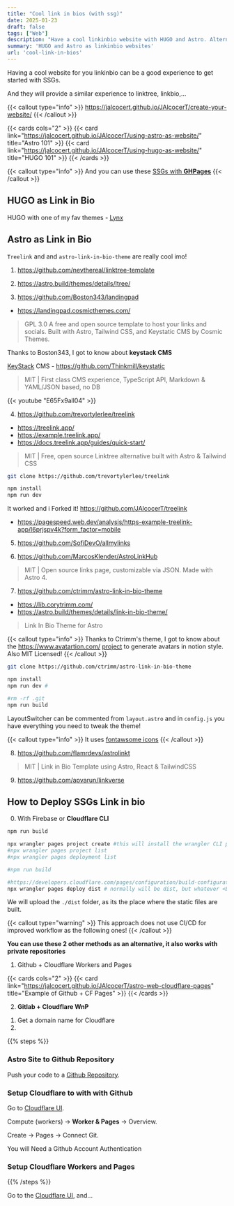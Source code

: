 ```yaml
---
title: "Cool link in bios (with ssg)"
date: 2025-01-23
draft: false
tags: ["Web"]
description: "Have a cool linkinbio website with HUGO and Astro. Alternative to linktree with Gitlab and CF WnP Setup."
summary: 'HUGO and Astro as linkinbio websites'
url: 'cool-link-in-bios'
---
```



Having a cool website for you linkinbio can be a good experience to get started with SSGs.

And they will provide a similar experience to linktree, linkbio,...

{{< callout type="info" >}}
https://jalcocert.github.io/JAlcocerT/create-your-website/
{{< /callout >}}

{{< cards cols="2" >}}
  {{< card link="https://jalcocert.github.io/JAlcocerT/using-astro-as-website/" title="Astro 101" >}}
  {{< card link="https://jalcocert.github.io/JAlcocerT/using-hugo-as-website/" title="HUGO 101" >}}
{{< /cards >}}


{{< callout type="info" >}}
And you can use these [SSGs with **GHPages**](https://jalcocert.github.io/JAlcocerT/how-to-use-github-pages/)
{{< /callout >}}


## HUGO as Link in Bio

HUGO with one of my fav themes - [Lynx](https://jalcocert.github.io/JAlcocerT/portfolio-website-for-social-media)


## Astro as Link in Bio

`Treelink` and and `astro-link-in-bio-theme` are really cool imo!

1. https://github.com/nevthereal/linktree-template

2. https://astro.build/themes/details/ltree/

3. https://github.com/Boston343/landingpad
* https://landingpad.cosmicthemes.com/

> GPL 3.0 A free and open source template to host your links and socials. Built with Astro, Tailwind CSS, and Keystatic CMS by Cosmic Themes.



Thanks to Boston343, I got to know about **keystack CMS**


[KeyStack](https://keystatic.com/) CMS - https://github.com/Thinkmill/keystatic

> MIT | First class CMS experience, TypeScript API, Markdown & YAML/JSON based, no DB

<!-- https://www.youtube.com/watch?v=E65Fx9all04&t=9s -->
{{< youtube "E65Fx9all04" >}}

4. https://github.com/trevortylerlee/treelink
* https://treelink.app/
* https://example.treelink.app/
* https://docs.treelink.app/guides/quick-start/

> MIT | Free, open source Linktree alternative built with Astro & Tailwind CSS

```sh
git clone https://github.com/trevortylerlee/treelink

npm install
npm run dev

```

It worked and i Forked it! https://github.com/JAlcocerT/treelink

* https://pagespeed.web.dev/analysis/https-example-treelink-app/l6prjspv4k?form_factor=mobile

5. https://github.com/SofiDevO/allmylinks

6. https://github.com/MarcosKlender/AstroLinkHub

> MIT | Open source links page, customizable via JSON. Made with Astro 4.

7. https://github.com/ctrimm/astro-link-in-bio-theme

* https://lib.corytrimm.com/
* https://astro.build/themes/details/link-in-bio-theme/

> Link In Bio Theme for Astro

{{< callout type="info" >}}
Thanks to Ctrimm's theme, I got to know about the https://www.avatartion.com/ [project](https://github.com/wilmerterrero/Avatartion) to generate avatars in notion style. Also MIT Licensed!
{{< /callout >}}

```sh
git clone https://github.com/ctrimm/astro-link-in-bio-theme

npm install
npm run dev #

#rm -rf .git
npm run build

```

LayoutSwitcher can be commented from `layout.astro` and in `config.js` you have everything you need to tweak the theme!

{{< callout type="info" >}}
It uses [fontawsome icons](https://fontawesome.com/search)
{{< /callout >}}



8. https://github.com/flamrdevs/astrolinkt

> MIT | Link in Bio Template using Astro, React & TailwindCSS

9. https://github.com/apvarun/linkverse

## How to Deploy SSGs Link in bio

0. With Firebase or **Cloudflare CLI**

```sh
npm run build

```

```sh
npx wrangler pages project create #this will install the wrangler CLI package
#npx wrangler pages project list
#npx wrangler pages deployment list

#npm run build

#https://developers.cloudflare.com/pages/configuration/build-configuration/#framework-presets
npx wrangler pages deploy dist # normally will be dist, but whatever <BUILD_OUTPUT_DIRECTORY>
```

We will upload the `./dist` folder, as its the place where the static files are built.

{{< callout type="warning" >}}
This approach does not use CI/CD for improved workflow as the following ones!
{{< /callout >}}

**You can use these 2 other methods as an alternative, it also works with private repositories**

1. Github + Cloudflare Workers and Pages

{{< cards cols="2" >}}
  {{< card link="https://jalcocert.github.io/JAlcocerT/astro-web-cloudflare-pages" title="Example of Github + CF Pages" >}}
{{< /cards >}}

2. **Gitlab + Cloudflare WnP**

<!-- https://gitlab.com/fossengineer1/financeinmotion -->


1. Get a domain name for Cloudflare
2. 


{{% steps %}}

### Astro Site to Github Repository

Push your code to a [Github Repository](https://jalcocert.github.io/JAlcocerT/github-gists).

### Setup Cloudflare to with with Github

Go to [Cloudflare UI](https://dash.cloudflare.com/).

Compute (workers) -> **Worker & Pages** -> Overview.

Create -> Pages -> Connect Git.

You will Need a Github Account Authentication

### Setup Cloudflare Workers and Pages


{{% /steps %}}

Go to the [Cloudflare UI](https://dash.cloudflare.com), and...


